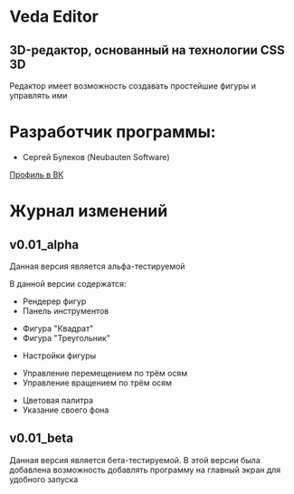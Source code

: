 # Veda Editor

## 3D-редактор, основанный на технологии CSS 3D

Редактор имеет возможность создавать простейшие фигуры и управлять ими

# Разработчик программы:
* Сергей Булеков \(Neubauten Software\)

[ Профиль в ВК ](https://vk.com/serguyprogs)

# Журнал изменений
## v0.01_alpha

Данная версия является альфа-тестируемой

В данной версии содержатся:
* Рендерер фигур
* Панель инструментов
+ Фигура "Квадрат"
+ Фигура "Треугольник"
* Настройки фигуры
+ Управление перемещением по трём осям
+ Управление вращением по трём осям
* Цветовая палитра
* Указание своего фона

## v0.01_beta

Данная версия является бета-тестируемой. В этой версии была добавлена возможность добавлять программу на главный экран для удобного запуска
